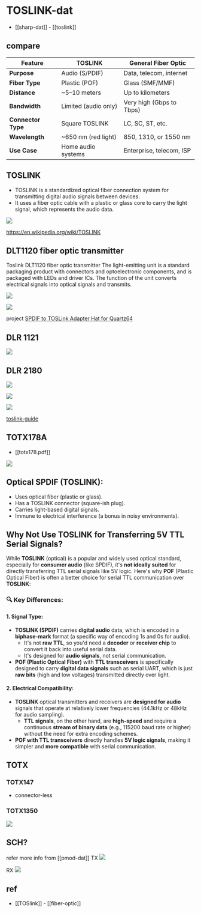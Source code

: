 
# TOSLINK-dat

- [[sharp-dat]] - [[toslink]]


## compare 

| Feature           | TOSLINK                 | General Fiber Optic         |
|------------------|-------------------------|-----------------------------|
| **Purpose**       | Audio (S/PDIF)          | Data, telecom, internet     |
| **Fiber Type**    | Plastic (POF)           | Glass (SMF/MMF)             |
| **Distance**      | ~5–10 meters            | Up to kilometers            |
| **Bandwidth**     | Limited (audio only)    | Very high (Gbps to Tbps)    |
| **Connector Type**| Square TOSLINK          | LC, SC, ST, etc.            |
| **Wavelength**    | ~650 nm (red light)     | 850, 1310, or 1550 nm       |
| **Use Case**      | Home audio systems      | Enterprise, telecom, ISP    |


## TOSLINK

- TOSLINK is a standardized optical fiber connection system for transmitting digital audio signals between devices.
- It uses a fiber optic cable with a plastic or glass core to carry the light signal, which represents the audio data.

![](2025-04-21-13-45-34.png)

https://en.wikipedia.org/wiki/TOSLINK


## DLT1120 fiber optic transmitter

Toslink DLT1120 fiber optic transmitter The light-emitting unit is a standard packaging product with connectors and optoelectronic components, and is packaged with LEDs and driver ICs. The function of the unit converts electrical signals into optical signals and transmits.


![](2025-04-21-14-00-06.png)

![](2025-04-21-14-00-35.png)

project [SPDIF to TOSLink Adapter Hat for Quartz64](https://github.com/CounterPillow/quartz64-toslink-hat)


## DLR 1121

![](2025-04-24-18-58-02.png)
## DLR 2180 


![](2025-04-24-18-45-45.png)

![](2025-04-24-18-46-38.png)


![](2025-04-24-18-47-47.png)

[toslink-guide](https://www.tme.eu/Document/3363e65f4c705941469014401686faf2/TOFC100-xx.pdf)


## TOTX178A

- [[totx178.pdf]]

![](2025-04-24-18-52-13.png)


## Optical SPDIF (TOSLINK):

- Uses optical fiber (plastic or glass).
- Has a TOSLINK connector (square-ish plug).
- Carries light-based digital signals.
- Immune to electrical interference (a bonus in noisy environments).

## Why Not Use TOSLINK for Transferring 5V TTL Serial Signals?

While **TOSLINK** (optical) is a popular and widely used optical standard, especially for **consumer audio** (like SPDIF), it's **not ideally suited** for directly transferring TTL serial signals like 5V logic. Here's why **POF** (Plastic Optical Fiber) is often a better choice for serial TTL communication over **TOSLINK**:

### 🔍 Key Differences:

#### 1. Signal Type:
- **TOSLINK (SPDIF)** carries **digital audio** data, which is encoded in a **biphase-mark** format (a specific way of encoding 1s and 0s for audio).
  - It's not **raw TTL**, so you'd need a **decoder** or **receiver chip** to convert it back into useful serial data.
  - It's designed for **audio signals**, not serial communication.
- **POF (Plastic Optical Fiber)** with **TTL transceivers** is specifically designed to carry **digital data signals** such as serial UART, which is just **raw bits** (high and low voltages) transmitted directly over light.

#### 2. Electrical Compatibility:
- **TOSLINK** optical transmitters and receivers are **designed for audio** signals that operate at relatively lower frequencies (44.1kHz or 48kHz for audio sampling).
  - **TTL signals**, on the other hand, are **high-speed** and require a continuous **stream of binary data** (e.g., 115200 baud rate or higher) without the need for extra encoding schemes.
- **POF with TTL transceivers** directly handles **5V logic signals**, making it simpler and **more compatible** with serial communication.


## TOTX 

### TOTX147 

- connector-less 

### TOTX1350

![](2025-04-25-03-00-29.png)


## SCH? 

refer more info from [[pmod-dat]]
TX
![](2025-04-25-03-38-29.png)

RX
![](2025-04-25-03-38-52.png)

## ref 

- [[TOSlink]] - [[fiber-optic]]
 